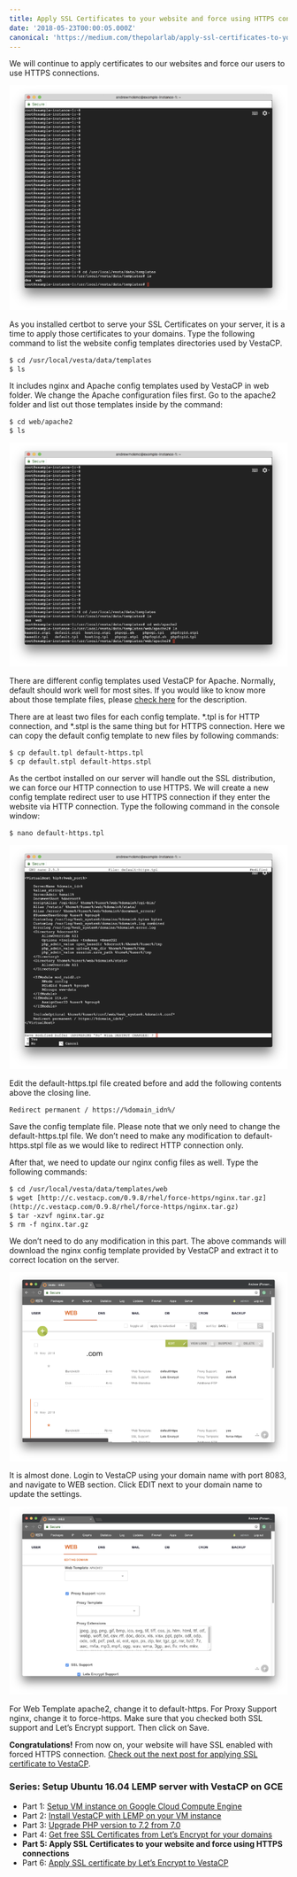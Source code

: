 ```yaml
---
title: Apply SSL Certificates to your website and force using HTTPS connections
date: '2018-05-23T00:00:05.000Z'
canonical: 'https://medium.com/thepolarlab/apply-ssl-certificates-to-your-website-and-force-using-https-connections-37e481f7a29d'
---
```


We will continue to apply certificates to our websites and force our users to use HTTPS connections.

![](./image2.png)

As you installed certbot to serve your SSL Certificates on your server, it is a time to apply those certificates to your domains. Type the following command to list the website config templates directories used by VestaCP.

```
$ cd /usr/local/vesta/data/templates
$ ls
```

It includes nginx and Apache config templates used by VestaCP in web folder. We change the Apache configuration files first. Go to the apache2 folder and list out those templates inside by the command:

```
$ cd web/apache2
$ ls
```

![](./image3.png)

There are different config templates used VestaCP for Apache. Normally, default should work well for most sites. If you would like to know more about those template files, please [check here](https://vestacp.com/docs/#template-description) for the description.

There are at least two files for each config template. *.tpl is for HTTP connection, and *.stpl is the same thing but for HTTPS connection. Here we can copy the default config template to new files by following commands:

```
$ cp default.tpl default-https.tpl
$ cp default.stpl default-https.stpl
```

As the certbot installed on our server will handle out the SSL distribution, we can force our HTTP connection to use HTTPS. We will create a new config template redirect user to use HTTPS connection if they enter the website via HTTP connection. Type the following command in the console window:

```
$ nano default-https.tpl
```

![](./image4.png)

Edit the default-https.tpl file created before and add the following contents above the closing </VirtualHost> line.

```
Redirect permanent / https://%domain_idn%/
```

Save the config template file. Please note that we only need to change the default-https.tpl file. We don’t need to make any modification to default-https.stpl file as we would like to redirect HTTP connection only.

After that, we need to update our nginx config files as well. Type the following commands:

```
$ cd /usr/local/vesta/data/templates/web
$ wget [http://c.vestacp.com/0.9.8/rhel/force-https/nginx.tar.gz](http://c.vestacp.com/0.9.8/rhel/force-https/nginx.tar.gz)
$ tar -xzvf nginx.tar.gz
$ rm -f nginx.tar.gz
```

We don’t need to do any modification in this part. The above commands will download the nginx config template provided by VestaCP and extract it to correct location on the server.

![](./image5.png)

It is almost done. Login to VestaCP using your domain name with port 8083, and navigate to WEB section. Click EDIT next to your domain name to update the settings.

![](./image6.png)

For Web Template apache2, change it to default-https. For Proxy Support nginx, change it to force-https. Make sure that you checked both SSL support and Let’s Encrypt support. Then click on Save.

**Congratulations!** From now on, your website will have SSL enabled with forced HTTPS connection. [Check out the next post for applying SSL certificate to VestaCP](../vestacp-6).

### Series: Setup Ubuntu 16.04 LEMP server with VestaCP on GCE

* Part 1: [Setup VM instance on Google Cloud Compute Engine](../vestacp-1)
* Part 2: [Install VestaCP with LEMP on your VM instance](../vestacp-2)
* Part 3: [Upgrade PHP version to 7.2 from 7.0](../vestacp-3)
* Part 4: [Get free SSL Certificates from Let’s Encrypt for your domains](../vestacp-4)
* **Part 5: Apply SSL Certificates to your website and force using HTTPS connections**
* Part 6: [Apply SSL certificate by Let’s Encrypt to VestaCP](../vestacp-6)
